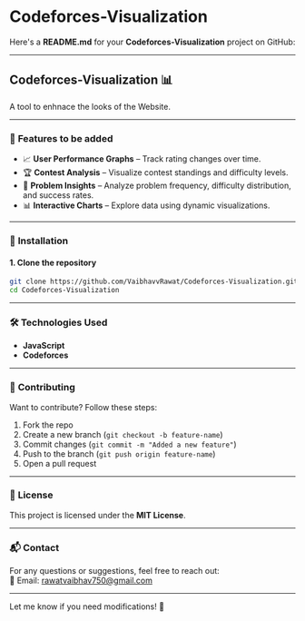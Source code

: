 # Codeforces-Visualization
Here's a **README.md** for your **Codeforces-Visualization** project on GitHub:  

---

## **Codeforces-Visualization** 📊

A tool to enhnace the looks of the Website.

---

### 🚀 **Features to be added**
- 📈 **User Performance Graphs** – Track rating changes over time.  
- 🏆 **Contest Analysis** – Visualize contest standings and difficulty levels.  
- 🧩 **Problem Insights** – Analyze problem frequency, difficulty distribution, and success rates.  
- 📊 **Interactive Charts** – Explore data using dynamic visualizations.  

---

### 🔧 **Installation**
#### **1. Clone the repository**
```sh
git clone https://github.com/VaibhavvRawat/Codeforces-Visualization.git
cd Codeforces-Visualization
```

---

### 🛠 **Technologies Used**
- **JavaScript** 
- **Codeforces**

---

### 🤝 **Contributing**
Want to contribute? Follow these steps:  
1. Fork the repo  
2. Create a new branch (`git checkout -b feature-name`)  
3. Commit changes (`git commit -m "Added a new feature"`)  
4. Push to the branch (`git push origin feature-name`)  
5. Open a pull request  

---

### 📝 **License**
This project is licensed under the **MIT License**.  

---

### 📬 **Contact**
For any questions or suggestions, feel free to reach out:  
📧 Email: rawatvaibhav750@gmail.com  

---

Let me know if you need modifications! 🚀
